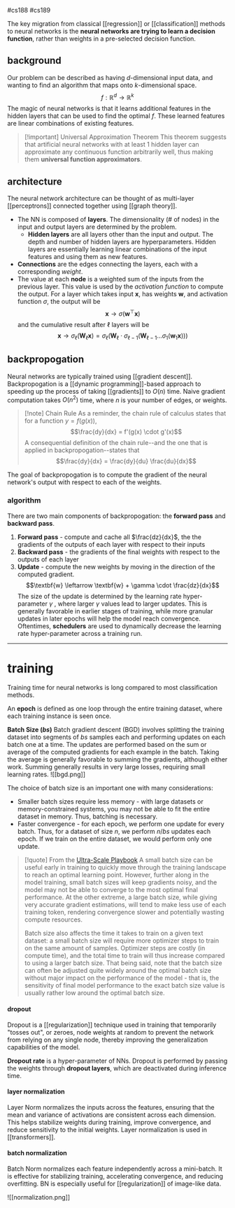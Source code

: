 #cs188 #cs189 

The key migration from classical [[regression]] or [[classification]] methods to neural networks is the **neural networks are trying to learn a decision function**, rather than weights in a pre-selected decision function.

## background
Our problem can be described as having $d$-dimensional input data, and wanting to find an algorithm that maps onto $k$-dimensional space.
$$f: \mathbb{R}^d \rightarrow \mathbb{R}^k$$
The magic of neural networks is that it learns additional features in the hidden layers that can be used to find the optimal $f$. These learned features are linear combinations of existing features.

>[!important] Universal Approximation Theorem
>This theorem suggests that artificial neural networks with at least 1 hidden layer can approximate any continuous function arbitrarily well, thus making them **universal function approximators**.

## architecture
The neural network architecture can be thought of as multi-layer [[perceptrons]] connected together using [[graph theory]].
- The NN is composed of **layers**. The dimensionality (# of nodes) in the input and output layers are determined by the problem. 
	- **Hidden layers** are all layers other than the input and output. The depth and number of hidden layers are hyperparameters. Hidden layers are essentially learning linear combinations of the input features and using them as new features.
- **Connections** are the edges connecting the layers, each with a corresponding *weight*.
- The value at each **node** is a weighted sum of the inputs from the previous layer. This value is used by the *activation function* to compute the output.
For a layer which takes input $\textbf{x}$, has weights $\textbf{w}$, and activation function $\sigma$, the output will be 
$$\textbf{x} \rightarrow \sigma(\textbf{w}^\top\textbf{x})$$
and the cumulative result after $\ell$ layers will be 
$$\textbf{x} \rightarrow \sigma_{\ell}(\textbf{W}_\ell\textbf{x}) = \sigma_\ell(\textbf{W}_\ell \cdot \sigma_{\ell-1}(\textbf{W}_{\ell -1} \dots \sigma_1(\textbf{w}_1 \textbf{x})))$$

## backpropogation
Neural networks are typically trained using [[gradient descent]]. Backpropogation is a [[dynamic programming]]-based approach to speeding up the process of taking [[gradients]] to $O(n)$ time. Naive gradient computation takes $O(n^2)$ time, where $n$ is your number of edges, or weights.

> [!note] Chain Rule
> As a reminder, the chain rule of calculus states that for a function $y = f(g(x))$, $$\frac{dy}{dx} = f'(g(x) \cdot g'(x)$$
> A consequential definition of the chain rule--and the one that is applied in backpropogation--states that $$\frac{dy}{dx} = \frac{dy}{du} \frac{du}{dx}$$

The goal of backpropogation is to compute the gradient of the neural network's output with respect to each of the weights.

### algorithm
There are two main components of backpropogation: the **forward pass** and **backward pass**. 
1. **Forward pass** - compute and cache all $\frac{dz}{dx}$, the the gradients of the outputs of each layer with respect to their inputs
2. **Backward pass** - the gradients of the final weights with respect to the outputs of each layer
3. **Update** - compute the new weights by moving in the direction of the computed gradient.
$$\textbf{w} \leftarrow \textbf{w} + \gamma \cdot \frac{dz}{dx}$$
The size of the update is determined by the learning rate hyper-parameter $\gamma$ , where larger $\gamma$ values lead to larger updates. This is generally favorable in earlier stages of training, while more granular updates in later epochs will help the model reach convergence. Oftentimes, **schedulers** are used to dynamically decrease the learning rate hyper-parameter across a training run.
---
# training
Training time for neural networks is long compared to most classification methods.

An **epoch** is defined as one loop through the entire training dataset, where each training instance is seen once.

**Batch Size ($bs$)**
Batch gradient descent (BGD) involves splitting the training dataset into segments of $bs$ samples each and performing updates on each batch one at a time. The updates are performed based on the sum or average of the computed gradients for each example in the batch. Taking the average is generally favorable to summing the gradients, although either work. Summing generally results in very large losses, requiring small learning rates. 
![[bgd.png]]

The choice of batch size is an important one with many considerations:
- Smaller batch sizes require less memory - with large datasets or memory-constrained systems, you may not be able to fit the entire dataset in memory. Thus, batching is necessary.
- Faster convergence - for each epoch, we perform one update for every batch. Thus, for a dataset of size $n$, we perform $n / bs$ updates each epoch. If we train on the entire dataset, we would perform only one update.

>[!quote] From the [Ultra-Scale Playbook](https://huggingface.co/spaces/nanotron/ultrascale-playbook?section=memory_usage_in_transformers)
>A small batch size can be useful early in training to quickly move through the training landscape to reach an optimal learning point. However, further along in the model training, small batch sizes will keep gradients noisy, and the model may not be able to converge to the most optimal final performance. At the other extreme, a large batch size, while giving very accurate gradient estimations, will tend to make less use of each training token, rendering convergence slower and potentially wasting compute resources.
>
>Batch size also affects the time it takes to train on a given text dataset: a small batch size will require more optimizer steps to train on the same amount of samples. Optimizer steps are costly (in compute time), and the total time to train will thus increase compared to using a larger batch size. That being said, note that the batch size can often be adjusted quite widely around the optimal batch size without major impact on the performance of the model - that is, the sensitivity of final model performance to the exact batch size value is usually rather low around the optimal batch size.

#### dropout
Dropout is a [[regularization]] technique used in training that temporarily "tosses out", or zeroes, node weights at random to prevent the network from relying on any single node, thereby improving the generalization capabilities of the model. 

**Dropout rate** is a hyper-parameter of NNs. Dropout is performed by passing the weights through **dropout layers**, which are deactivated during inference time. 

#### layer normalization
Layer Norm normalizes the inputs across the features, ensuring that the mean and variance of activations are consistent across each dimension. This helps stabilize weights during training, improve convergence, and reduce sensitivity to the initial weights. Layer normalization is used in [[transformers]].

#### batch normalization
Batch Norm normalizes each feature independently across a mini-batch. It is effective for stabilizing training, accelerating convergence, and reducing overfitting. BN is especially useful for [[regularization]] of image-like data.

![[normalization.png]]
